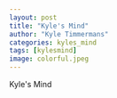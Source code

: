 ```yaml
---
layout: post
title: "Kyle's Mind"
author: "Kyle Timmermans"
categories: kyles_mind
tags: [kylesmind]
image: colorful.jpeg
---
```


Kyle's Mind
